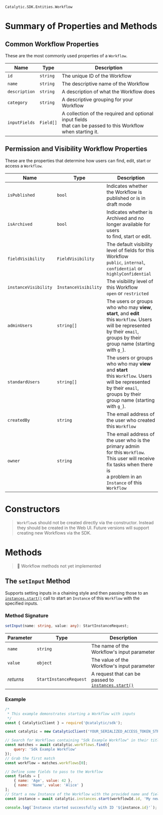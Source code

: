 `Catalytic.SDK.Entities.Workflow`

# Summary of Properties and Methods

## Common Workflow Properties

These are the most commonly used properties of a `Workflow`.

| Name          | Type      | Description                                                                                                       |
| ------------- | --------- | ----------------------------------------------------------------------------------------------------------------- |
| `id`          | `string`  | The unique ID of the Workflow                                                                                     |
| `name`        | `string`  | The descriptive name of the Workflow                                                                              |
| `description` | `string`  | A description of what the Workflow does                                                                           |
| `category`    | `string`  | A descriptive grouping for your Workflow                                                                          |
| `inputFields` | `Field[]` | A collection of the required and optional input fields <br> that can be passed to this Workflow when starting it. |

## Permission and Visibility Workflow Properties

These are the properties that determine how users can find, edit, start or access a `Workflow`.

| Name                 | Type                 | Description                                                                                                                                                                             |
| -------------------- | -------------------- | --------------------------------------------------------------------------------------------------------------------------------------------------------------------------------------- |
| `isPublished`        | `bool`               | Indicates whether the Workflow is published or is in draft mode                                                                                                                         |
| `isArchived`         | `bool`               | Indicates whether is Archived and no longer available for users <br> to find, start or edit.                                                                                            |
| `fieldVisibility`    | `FieldVisibility`    | The default visibility level of fields for this Workflow<br>`public`, `internal`, `confidential` or `highlyConfidential`                                                                |
| `instanceVisibility` | `InstanceVisibility` | The visibility level of this Workflow<br>`open` or `restricted`                                                                                                                         |
| `adminUsers`         | `string[]`           | The users or groups who who may **view**, **start**, and **edit**<br> this `Workflow`. Users will be represented by their `email`,<br> groups by their group name (starting with `g_`). |
| `standardUsers`      | `string[]`           | The users or groups who who may **view** and **start**<br> this `Workflow`. Users will be represented by their `email`,<br> groups by their group name (starting with `g_`).            |
| `createdBy`          | `string`             | The email address of the user who created this `Workflow`                                                                                                                               |
| `owner`              | `string`             | The email address of the user who is the primary admin <br>for this `Workflow`. This user will receive fix tasks when there is<br> a problem in an `Instance` of this `Workflow`        |

# Constructors

> `Workflow`s should not be created directly via the constructor. Instead they should be created in the Web UI. Future versions will support creating new Workflows via the SDK.

# Methods

> 🚧 Workflow methods not yet implemented

## The `setInput` Method

Supports setting inputs in a chaining style and then passing those to an [`instances.start()`](doc:start-an-instance-node) call to start an `Instance` of this `Workflow` with the specified inputs.

### Method Signature

```typescript
setInput(name: string, value: any): StartInstanceRequest;
```

| Parameter | Type                   | Description                                                                       |
| --------- | ---------------------- | --------------------------------------------------------------------------------- |
| `name`    | `string`               | The name of the Workflow's input parameter                                        |
| `value`   | `object`               | The value of the Workflow's input parameter                                       |
| _returns_ | `StartInstanceRequest` | A request that can be passed to [`instances.start()`](doc:start-an-instance-node) |

### Example

```js
/*
 * This example demonstrates starting a Workflow with inputs
 */
const { CatalyticClient } = require('@catalytic/sdk');

const catalytic = new CatalyticClient('YOUR_SERIALIZED_ACCESS_TOKEN_STRING');

// Search for Workflows containing "Sdk Example Workflow" in their title or description
const matches = await catalytic.workflows.find({
    query: 'Sdk Example Workflow'
});
// Grab the first match
const workflow = matches.workflows[0];

// Define some fields to pass to the Workflow
const fields = [
    { name: 'Age', value: 42 },
    { name: 'Name', value: 'Alice' }
];
// Start a new Instance of the Workflow with the provided name and fields
const instance = await catalytic.instances.start(workflowId.id, 'My new Instance', fields);

console.log(`Instance started successfully with ID '${instance.id}'`);
```
